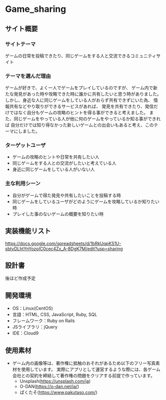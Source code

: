 # Game_sharing
## サイト概要

### サイトテーマ
ゲームの日常を投稿できたり、同じゲームをする人と交流できるコミュニティサイト

### テーマを選んだ理由
ゲームが好きで、よく一人でゲームをプレイしているのですが、
ゲーム内で新たな発見があった時や攻略できた時に誰かに共有したいと思う時がありました。
しかし、身近な人に同じゲームをしている人がおらず共有できずにいた為、
情報共有などやり取りができるサービスがあれば、
発見を共有できたり、発信だけではなく自分もゲームの攻略のヒントを得る事ができると考えました。
また、同じゲームをやっている人が他に何のゲームをやっているか知る事ができれば
自分だけでは知り得なかった新しいゲームとの出会いもあると考え、このテーマにしました。

### ターゲットユーザ
* ゲームの攻略のヒントや日常を共有したい人
* 同じゲームをする人との交流がしたいと考えている人
* 身近に同じゲームをしている人がいない人

### 主な利用シーン
* 自分がゲームで得た発見や共有したいことを投稿する時
* 同じゲームをしているユーザがどのようにゲームを攻略しているか知りたい時
* プレイした事のないゲームの概要を知りたい時

## 実装機能リスト
https://docs.google.com/spreadsheets/d/1bRkUqpKS1U-sbtvDLhtYnYozoIC0cec4Zx_A-8DgK7M/edit?usp=sharing

## 設計書
後ほど作成予定

## 開発環境
* OS：Linux(CentOS)
* 言語：HTML, CSS, JavaScript, Ruby, SQL
* フレームワーク：Ruby on Rails
* JSライブラリ：jQuery
* IDE：Cloud9

## 使用素材
* ゲーム内の画像等は、著作権に抵触のおそれがあるため以下のフリー写真素材を使用しています。
実際にアプリとして運営するような際には、各ゲーム会社との契約を締結して著作権の問題をクリアする前提で作っています。
  * Unsplash(https://unsplash.com/ja)
  * O-DAN(https://o-dan.net/ja/)
  * ぱくたそ(https://www.pakutaso.com/)
